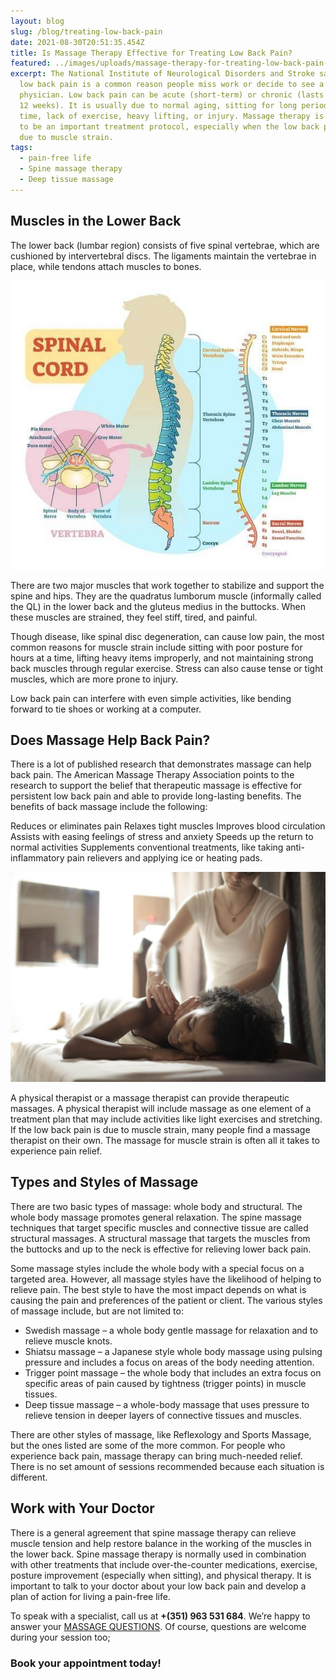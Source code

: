 ```yaml
---
layout: blog
slug: /blog/treating-low-back-pain
date: 2021-08-30T20:51:35.454Z
title: Is Massage Therapy Effective for Treating Low Back Pain?
featured: ../images/uploads/massage-therapy-for-treating-low-back-pain-1200x801.jpg
excerpt: The National Institute of Neurological Disorders and Stroke says that
  low back pain is a common reason people miss work or decide to see a
  physician. Low back pain can be acute (short-term) or chronic (lasts more than
  12 weeks). It is usually due to normal aging, sitting for long periods of
  time, lack of exercise, heavy lifting, or injury. Massage therapy is proving
  to be an important treatment protocol, especially when the low back pain is
  due to muscle strain.
tags:
  - pain-free life
  - Spine massage therapy
  - Deep tissue massage
---
```

## Muscles in the Lower Back

The lower back (lumbar region) consists of five spinal vertebrae, which are cushioned by intervertebral discs. The ligaments maintain the vertebrae in place, while tendons attach muscles to bones.

![Spinal-cord-schematic-diagram](../images/uploads/spinal-cord-schematic-diagram.jpg "Spinal-cord-schematic-diagram")

There are two major muscles that work together to stabilize and support the spine and hips. They are the quadratus lumborum muscle (informally called the QL) in the lower back and the gluteus medius in the buttocks. When these muscles are strained, they feel stiff, tired, and painful.

Though disease, like spinal disc degeneration, can cause low pain, the most common reasons for muscle strain include sitting with poor posture for hours at a time, lifting heavy items improperly, and not maintaining strong back muscles through regular exercise. Stress can also cause tense or tight muscles, which are more prone to injury.

Low back pain can interfere with even simple activities, like bending forward to tie shoes or working at a computer.

## **Does Massage Help Back Pain?**


There is a lot of published research that demonstrates massage can help back pain. The American Massage Therapy Association points to the research to support the belief that therapeutic massage is effective for persistent low back pain and able to provide long-lasting benefits. The benefits of back massage include the following:

Reduces or eliminates pain
Relaxes tight muscles
Improves blood circulation
Assists with easing feelings of stress and anxiety
Speeds up the return to normal activities
Supplements conventional treatments, like taking anti-inflammatory pain relievers and applying ice or heating pads.

![massage-help-back-pain](../images/uploads/does-massage-help-back-pain-1200x800.jpeg "massage-help-back-pain")

<!--StartFragment-->

A physical therapist or a massage therapist can provide therapeutic massages. A physical therapist will include massage as one element of a treatment plan that may include activities like light exercises and stretching. If the low back pain is due to muscle strain, many people find a massage therapist on their own. The massage for muscle strain is often all it takes to experience pain relief.

<!--EndFragment-->

<!--StartFragment-->

## Types and Styles of Massage

There are two basic types of massage: whole body and structural. The whole body massage promotes general relaxation. The spine massage techniques that target specific muscles and connective tissue are called structural massages. A structural massage that targets the muscles from the buttocks and up to the neck is effective for relieving lower back pain.

Some massage styles include the whole body with a special focus on a targeted area. However, all massage styles have the likelihood of helping to relieve pain. The best style to have the most impact depends on what is causing the pain and preferences of the patient or client. The various styles of massage include, but are not limited to:

* Swedish massage – a whole body gentle massage for relaxation and to relieve muscle knots.
* Shiatsu massage – a Japanese style whole body massage using pulsing pressure and includes a focus on areas of the body needing attention.
* Trigger point massage – the whole body that includes an extra focus on specific areas of pain caused by tightness (trigger points) in muscle tissues.
* Deep tissue massage – a whole-body massage that uses pressure to relieve tension in deeper layers of connective tissues and muscles.

There are other styles of massage, like Reflexology and Sports Massage, but the ones listed are some of the more common. For people who experience back pain, massage therapy can bring much-needed relief. There is no set amount of sessions recommended because each situation is different.

## Work with Your Doctor

There is a general agreement that spine massage therapy can relieve muscle tension and help restore balance in the working of the muscles in the lower back. Spine massage therapy is normally used in combination with other treatments that include over-the-counter medications, exercise, posture improvement (especially when sitting), and physical therapy. It is important to talk to your doctor about your low back pain and develop a plan of action for living a pain-free life.

<!--EndFragment-->

<!--StartFragment-->

To speak with a specialist, call us at **+(351) 963 531 684**. We’re happy to answer your [MASSAGE QUESTIONS](https://www.algarvehomemassageandbeauty.com/prices-massage). Of course, questions are welcome during your session too;

### Book your appointment today!

<!--EndFragment-->